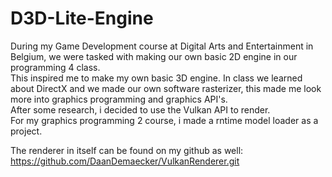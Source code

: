 # D3D-Lite-Engine  
During my Game Development course at Digital Arts and Entertainment in Belgium, we were tasked with making our own basic 2D engine in our programming 4 class.  
This inspired me to make my own basic 3D engine. In class we learned about DirectX and we made our own software rasterizer, this made me look more into graphics programming and graphics API's.  
After some research, i decided to use the Vulkan API to render.  
For my graphics programming 2 course, i made a rntime model loader as a project.  

The renderer in itself can be found on my github as well:  
https://github.com/DaanDemaecker/VulkanRenderer.git
